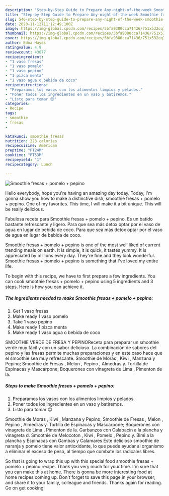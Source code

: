 ```yaml
---
description: "Step-by-Step Guide to Prepare Any-night-of-the-week Smoothie fresas + pomelo + pepino"
title: "Step-by-Step Guide to Prepare Any-night-of-the-week Smoothie fresas + pomelo + pepino"
slug: 546-step-by-step-guide-to-prepare-any-night-of-the-week-smoothie-fresas-pomelo-pepino
date: 2020-11-12T11:12:49.100Z
image: https://img-global.cpcdn.com/recipes/5bfa9380cca71436/751x532cq70/smoothie-fresas-pomelo-pepino-foto-principal.jpg
thumbnail: https://img-global.cpcdn.com/recipes/5bfa9380cca71436/751x532cq70/smoothie-fresas-pomelo-pepino-foto-principal.jpg
cover: https://img-global.cpcdn.com/recipes/5bfa9380cca71436/751x532cq70/smoothie-fresas-pomelo-pepino-foto-principal.jpg
author: Edna Hayes
ratingvalue: 4.9
reviewcount: 43677
recipeingredient:
- "1 vaso fresas"
- "1 vaso pomelo"
- "1 vaso pepino"
- "1 pizca menta"
- "1 vaso agua o bebida de coco"
recipeinstructions:
- "Preparamos los vasos con los alimentos limpios y pelados."
- "Poner todos los ingredientes en un vaso y batiremos."
- "Listo para tomar 😊"
categories:
- Recipe
tags:
- smoothie
- fresas
- 

katakunci: smoothie fresas  
nutrition: 223 calories
recipecuisine: American
preptime: "PT24M"
cooktime: "PT53M"
recipeyield: "1"
recipecategory: Lunch

---
```



![Smoothie fresas + pomelo + pepino](https://img-global.cpcdn.com/recipes/5bfa9380cca71436/751x532cq70/smoothie-fresas-pomelo-pepino-foto-principal.jpg)

Hello everybody, hope you're having an amazing day today. Today, I'm gonna show you how to make a distinctive dish, smoothie fresas + pomelo + pepino. One of my favorites. This time, I will make it a bit unique. This will be really delicious.

Fabulosa receta para Smoothie fresas + pomelo + pepino. Es un batido bastante refrescante y ligero. Para que sea más detox optar por el vaso de agua en lugar de bebida de coco. Para que sea más detox optar por el vaso de agua en lugar de bebida de coco.

Smoothie fresas + pomelo + pepino is one of the most well liked of current trending meals on earth. It is simple, it is quick, it tastes yummy. It is appreciated by millions every day. They're fine and they look wonderful. Smoothie fresas + pomelo + pepino is something that I've loved my entire life.


To begin with this recipe, we have to first prepare a few ingredients. You can cook smoothie fresas + pomelo + pepino using 5 ingredients and 3 steps. Here is how you can achieve it.

<!--inarticleads1-->

##### The ingredients needed to make Smoothie fresas + pomelo + pepino:

1. Get 1 vaso fresas
1. Make ready 1 vaso pomelo
1. Take 1 vaso pepino
1. Make ready 1 pizca menta
1. Make ready 1 vaso agua o bebida de coco


SMOOTHIE VERDE DE FRESA Y PEPINOReceta para preparar un smoothie verde muy fácil y con un sabor delicioso. La combinación de sabores del pepino y las fresas permite muchas preparaciones y en este caso hace que el smoothie sea muy refrescante. Smoothie de Moras , Kiwi , Manzana y Pepino; Smoothie de Fresas , Melon , Pepino , Almedras y. Tortilla de Espinacas y Mascarpone; Boquerones con vinagreta de Lima , Pimenton de la. 

<!--inarticleads2-->

##### Steps to make Smoothie fresas + pomelo + pepino:

1. Preparamos los vasos con los alimentos limpios y pelados.
1. Poner todos los ingredientes en un vaso y batiremos.
1. Listo para tomar 😊


Smoothie de Moras , Kiwi , Manzana y Pepino; Smoothie de Fresas , Melon , Pepino , Almedras y. Tortilla de Espinacas y Mascarpone; Boquerones con vinagreta de Lima , Pimenton de la. Garbanzos con Calabacin a la plancha y vinagreta d. Smoothie de Melocoton , Kiwi , Pomelo , Pepino y. Bimi a la plancha y Espinacas con Gambas y Calamares Este delicioso smoothie de naranja y pomelo tiene valor antioxidante, lo que puede ayudar al organismo a eliminar el exceso de peso, al tiempo que combate los radicales libres. 

So that is going to wrap this up with this special food smoothie fresas + pomelo + pepino recipe. Thank you very much for your time. I'm sure that you can make this at home. There is gonna be more interesting food at home recipes coming up. Don't forget to save this page in your browser, and share it to your family, colleague and friends. Thanks again for reading. Go on get cooking!
